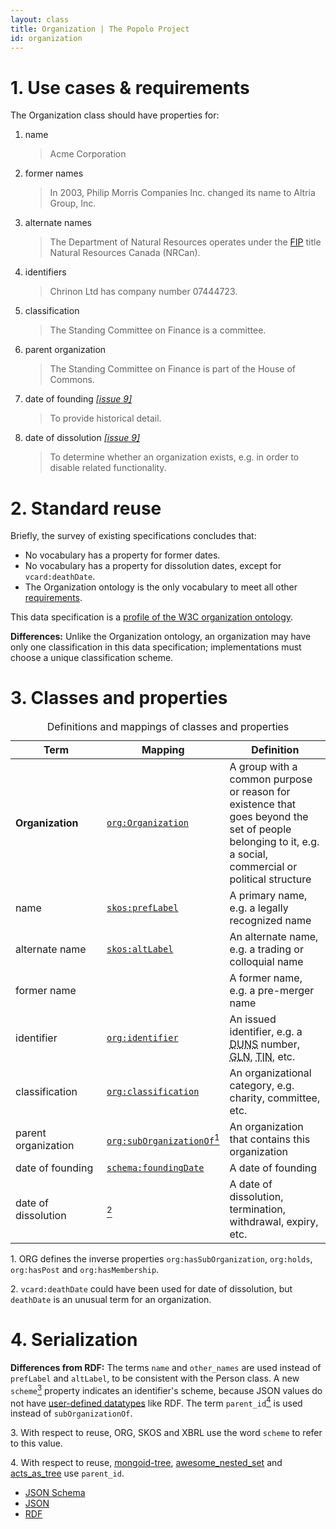 ```yaml
---
layout: class
title: Organization | The Popolo Project
id: organization
---
```


<h1 id="use-cases-and-requirements">1. Use cases &amp; requirements</h1>

The Organization class should have properties for:

1. name

    >Acme Corporation

1. former names

    >In 2003, Philip Morris Companies Inc. changed its name to Altria Group, Inc.

1. alternate names

    >The Department of Natural Resources operates under the [FIP](http://en.wikipedia.org/wiki/Federal_Identity_Program) title Natural Resources Canada (NRCan).

1. identifiers

    >Chrinon Ltd has company number 07444723.

1. classification

    >The Standing Committee on Finance is a committee.

1. parent organization

    >The Standing Committee on Finance is part of the House of Commons.

1. date of founding [*[issue 9]*](https://github.com/opennorth/popolo-spec/issues/9)

    >To provide historical detail.

1. date of dissolution [*[issue 9]*](https://github.com/opennorth/popolo-spec/issues/9)

    >To determine whether an organization exists, e.g. in order to disable related functionality.

<h1 id="standard-reuse">2. Standard reuse</h1>

Briefly, the survey of existing specifications concludes that:

* No vocabulary has a property for former dates.
* No vocabulary has a property for dissolution dates, except for `vcard:deathDate`.
* The Organization ontology is the only vocabulary to meet all other [requirements](#use-cases-and-requirements).

This data specification is a [profile of the W3C organization ontology](http://www.w3.org/TR/vocab-org/#conformance).

**Differences:** Unlike the Organization ontology, an organization may have only one classification in this data specification; implementations must choose a unique classification scheme.

<h1 id="classes-and-properties">3. Classes and properties</h1>

<table>
  <caption>Definitions and mappings of classes and properties</caption>
  <thead>
    <tr>
      <th width="130">Term</th>
      <th>Mapping</th>
      <th>Definition</th>
    </tr>
  </thead>
  <tbody>
    <tr id="org:Organization">
      <td><strong>Organization</strong></td>
      <td><code><a href="http://www.w3.org/TR/vocab-org/#org:Organization" title="http://www.w3.org/ns/org#Organization">org:Organization</a></code></td>
      <td>A group with a common purpose or reason for existence that goes beyond the set of people belonging to it, e.g. a social, commercial or political structure</td>
    </tr>
    <tr id="skos:prefLabel1">
      <td>name</td>
      <td><code><a href="http://www.w3.org/TR/skos-reference/#labels" title="http://www.w3.org/2004/02/skos/core#prefLabel">skos:prefLabel</a></code></td>
      <td>A primary name, e.g. a legally recognized name</td>
    </tr>
    <tr id="skos:altLabel">
      <td>alternate name</td>
      <td><code><a href="http://www.w3.org/TR/skos-reference/#labels" title="http://www.w3.org/2004/02/skos/core#altLabel">skos:altLabel</a></code></td>
      <td>An alternate name, e.g. a trading or colloquial name</td>
    </tr>
    <tr>
      <td>former name</td>
      <td></td>
      <td>A former name, e.g. a pre-merger name</td>
    </tr>
    <tr id="org:identifier">
      <td>identifier</td>
      <td><code><a href="http://www.w3.org/TR/vocab-org/#org:identifier" title="http://www.w3.org/ns/org#identifier">org:identifier</a></code></td>
      <td>An issued identifier, e.g. a <abbr title="Data Universal Numbering System">DUNS</abbr> number, <abbr title="Global Location Number">GLN</abbr>, <abbr title="Taxpayer Identification Number">TIN</abbr>, etc.</td>
    </tr>
    <tr id="org:classification">
      <td>classification</td>
      <td><code><a href="http://www.w3.org/TR/vocab-org/#org:classification" title="http://www.w3.org/ns/org#classification">org:classification</a></code></td>
      <td>An organizational category, e.g. charity, committee, etc.</td>
    </tr>
    <tr id="org:subOrganizationOf">
      <td>parent organization</td>
      <td><code><a href="http://www.w3.org/TR/vocab-org/#org:subOrganizationOf" title="http://www.w3.org/ns/org#subOrganizationOf">org:subOrganizationOf</a></code><a href="#note1"><sup>1</sup></a></td>
      <td>An organization that contains this organization</td>
    </tr>
    <tr id="schema:foundingDate">
      <td>date of founding</td>
      <td><code><a href="http://schema.org/Organization" title="http://schema.org/foundingDate">schema:foundingDate</a></code></td>
      <td>A date of founding</td>
    </tr>
    <tr>
      <td>date of dissolution</td>
      <td><a href="#note2"><sup>2</sup></a></td>
      <td>A date of dissolution, termination, withdrawal, expiry, etc.</td>
    </tr>
  </tbody>
</table>

<p class="note" id="note1">1. ORG defines the inverse properties <code>org:hasSubOrganization</code>, <code>org:holds</code>, <code>org:hasPost</code> and <code>org:hasMembership</code>.</p>
<p class="note" id="note2">2. <code>vcard:deathDate</code> could have been used for date of dissolution, but <code>deathDate</code> is an unusual term for an organization.</p>

<h1 id="serialization">4. Serialization</h1>

**Differences from RDF:** The terms `name` and `other_names` are used instead of `prefLabel` and `altLabel`, to be consistent with the Person class. A new `scheme`[<sup>3</sup>](#note3) property indicates an identifier's scheme, because JSON values do not have [user-defined datatypes](http://www.w3.org/TR/swbp-xsch-datatypes/) like RDF. The term `parent_id`[<sup>4</sup>](#note4) is used instead of `subOrganizationOf`.

<p class="note" id="note3">3. With respect to reuse, ORG, SKOS and XBRL use the word <code>scheme</code> to refer to this value.</p>
<p class="note" id="note4">4. With respect to reuse, <a href="https://github.com/benedikt/mongoid-tree">mongoid-tree</a>, <a href="https://github.com/collectiveidea/awesome_nested_set/tree/master/lib/awesome_nested_set">awesome_nested_set</a> and <a href="https://github.com/amerine/acts_as_tree">acts_as_tree</a> use <code>parent_id</code>.</p>

<ul class="nav nav-tabs no-js">
  <li><a href="#organization-schema">JSON Schema</a></li>
  <li class="active"><a href="#organization-json">JSON</a></li>
  <li><a href="#organization-rdf">RDF</a></li>
</ul>

<div class="tab-content">
  <div class="tab-pane" id="organization-schema" data-url="/schemas/organization.json"></div>
  <div class="tab-pane active" id="organization-json" data-url="/examples/organization.json"></div>
  <div class="tab-pane" id="organization-rdf" data-url="/examples/organization.ttl"></div>
</div>

